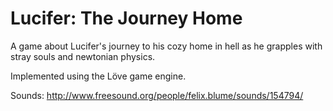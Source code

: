 Lucifer: The Journey Home
=======

A game about Lucifer's journey to his cozy home in hell as he grapples with stray souls and newtonian physics.

Implemented using the Löve game engine.

Sounds:
http://www.freesound.org/people/felix.blume/sounds/154794/